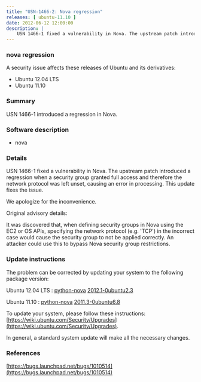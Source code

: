 ```yaml
---
title: "USN-1466-2: Nova regression"
releases: [ ubuntu-11.10 ]
date: 2012-06-12 12:00:00
description: |
    USN 1466-1 fixed a vulnerability in Nova. The upstream patch introduced a regression when a security group granted full access and therefore the network protocol was left unset, causing an error in processing. This update fixes the issue.
--- 
```

 
### nova regression

A security issue affects these releases of Ubuntu and its derivatives:

* Ubuntu 12.04 LTS
* Ubuntu 11.10

### Summary

USN 1466-1 introduced a regression in Nova. 

### Software description

* nova 

### Details

USN 1466-1 fixed a vulnerability in Nova. The upstream patch introduced a regression when a security group granted full access and therefore the network protocol was left unset, causing an error in processing. This update fixes the issue.

We apologize for the inconvenience.

Original advisory details:

 It was discovered that, when defining security groups in Nova using the EC2 or OS APIs, specifying the network protocol (e.g. &#39;TCP&#39;) in the incorrect case would cause the security group to not be applied correctly. An attacker could use this to bypass Nova security group restrictions. 

### Update instructions

The problem can be corrected by updating your system to the following package version:

Ubuntu 12.04 LTS
 : [python-nova](https://launchpad.net/ubuntu/+source/nova) <span> [2012.1-0ubuntu2.3](https://launchpad.net/ubuntu/+source/nova/2012.1-0ubuntu2.3) </span> 

Ubuntu 11.10
 : [python-nova](https://launchpad.net/ubuntu/+source/nova) <span> [2011.3-0ubuntu6.8](https://launchpad.net/ubuntu/+source/nova/2011.3-0ubuntu6.8) </span> 

To update your system, please follow these instructions: [https://wiki.ubuntu.com/Security/Upgrades](https://wiki.ubuntu.com/Security/Upgrades).

In general, a standard system update will make all the necessary changes. 

### References

 [https://bugs.launchpad.net/bugs/1010514](https://bugs.launchpad.net/bugs/1010514)
 
